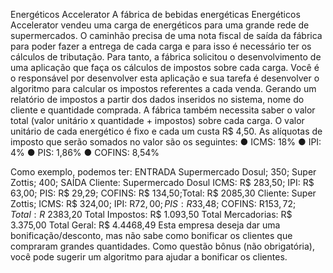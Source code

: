 Energéticos Accelerator 
A fábrica de bebidas energéticas Energéticos Accelerator vendeu uma carga de 
energéticos para uma grande rede de supermercados. O caminhão precisa de uma nota 
fiscal de saída da fábrica para poder fazer a entrega de cada carga e para isso é 
necessário ter os cálculos de tributação. Para tanto, a fábrica solicitou o desenvolvimento 
de uma aplicação que faça os cálculos de impostos sobre cada carga. 
Você é o responsável por desenvolver esta aplicação e sua tarefa é desenvolver o 
algoritmo para calcular os impostos referentes a cada venda. 
Gerando um relatório de impostos a partir dos dados inseridos no sistema, nome 
do cliente e quantidade comprada. 
A fábrica também necessita saber o valor total (valor unitário x quantidade + 
impostos) sobre cada carga. O valor unitário de cada energético é fixo e cada um custa 
R$ 4,50. 
As alíquotas de imposto que serão somados no valor são os seguintes: 
● ICMS: 18% 
● IPI: 4% 
● PIS: 1,86% 
● COFINS: 8,54%

Como exemplo, podemos ter: 
ENTRADA 
Supermercado Dosul; 350; 
Super Zottis; 400; 
SAÍDA 
Cliente: Supermercado Dosul 
ICMS: R$ 283,50; IPI: R$ 63,00; PIS: R$ 29,29; COFINS: R$ 134,50;Total: R$ 
2085,30 
Cliente: Super Zottis; 
ICMS: R$ 324,00; IPI: R$72,00; PIS: R$33,48; COFINS: R$153,72; Total: R$ 
2383,20 
Total Impostos: R$ 1.093,50 
Total Mercadorias: R$ 3.375,00 
Total Geral: R$ 4.4468,49 
Esta empresa deseja dar uma bonificação/desconto, mas não sabe como bonificar 
os clientes que compraram grandes quantidades. 
Como questão bônus (não obrigatória), você pode sugerir um algoritmo para ajudar 
a bonificar os clientes.